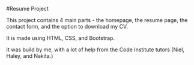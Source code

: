 #Resume Project

This project contains 4 main parts - the homepage, the resume page,
the contact form, and the option to download my CV.

It is made using HTML, CSS, and Bootstrap. 

It was build by me, with a lot of help from the Code Institute tutors (Niel, Haley, and Nakita.)